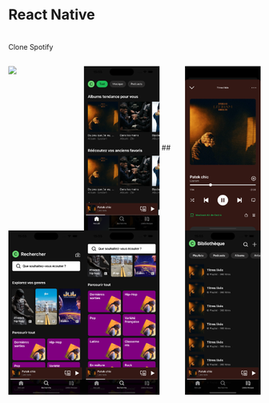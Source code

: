 # React Native
#
Clone Spotify
##
<img align="left" width="30%" src="./assets/simulator.gif"> 
<img align="center" width="30%" src="./assets/image1.png"> 
<img align="right" width="30%" src="./assets/image2.png"> 
##
<img align="left" width="30%" src="./assets/image3.png"> 
<img align="center" width="30%" src="./assets/image4.png"> 
<img align="right" width="30%" src="./assets/image5.png"> 
